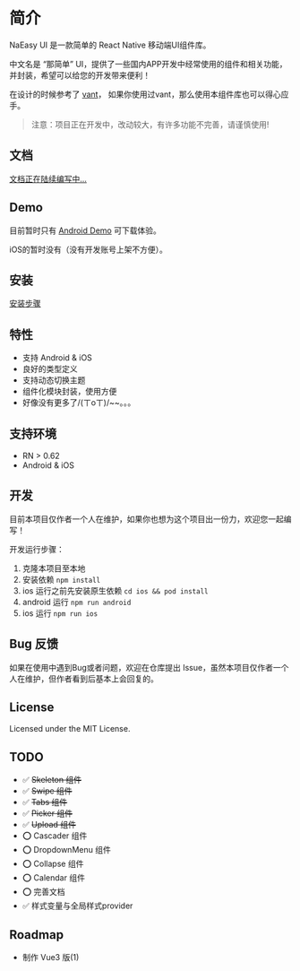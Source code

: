 
# 简介

NaEasy UI 是一款简单的 React Native 移动端UI组件库。

中文名是 “那简单” UI，提供了一些国内APP开发中经常使用的组件和相关功能，并封装，希望可以给您的开发带来便利！

在设计的时候参考了 [vant](https://vant-contrib.gitee.io/vant/#/zh-CN)，
如果你使用过vant，那么使用本组件库也可以得心应手。

> 注意：项目正在开发中，改动较大，有许多功能不完善，请谨慎使用!

## 文档

[文档正在陆续编写中...](https://imengyu.top/pages/naeasy-ui-rn-web-docs/)

## Demo

目前暂时只有 [Android Demo](https://pan.baidu.com/s/1ZaEbVAGy1tlxKziLfoZ5IQ?pwd=3isq) 可下载体验。

iOS的暂时没有（没有开发账号上架不方便）。

## 安装

[安装步骤](./docs/docs/introduction/install.md)

## 特性

* 支持 Android & iOS
* 良好的类型定义
* 支持动态切换主题
* 组件化模块封装，使用方便
* 好像没有更多了/(ㄒoㄒ)/~~。。。

## 支持环境

* RN > 0.62
* Android & iOS

## 开发

目前本项目仅作者一个人在维护，如果你也想为这个项目出一份力，欢迎您一起编写！

开发运行步骤：

1. 克隆本项目至本地
2. 安装依赖 `npm install`
3. ios 运行之前先安装原生依赖 `cd ios && pod install`
4. android 运行 `npm run android`
5. ios 运行 `npm run ios`

## Bug 反馈

如果在使用中遇到Bug或者问题，欢迎在仓库提出 Issue，虽然本项目仅作者一个人在维护，但作者看到后基本上会回复的。

## License

Licensed under the MIT License.

## TODO

* ✅ ~~Skeleton 组件~~
* ✅ ~~Swipe 组件~~
* ✅ ~~Tabs 组件~~
* ✅ ~~Picker 组件~~
* ✅ ~~Upload 组件~~
* ⭕ Cascader 组件
* ⭕ DropdownMenu 组件
* ⭕ Collapse 组件
* ⭕ Calendar 组件
* ⭕ 完善文档
* ✅ 样式变量与全局样式provider

## Roadmap

* 制作 Vue3 版(1)
